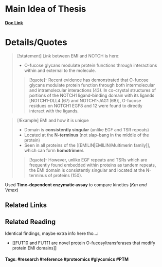 # Main Idea of Thesis


#### [Doc Link](https://www.proquest.com/docview/2917446057?pq-origsite=gscholar&fromopenview=true&sourcetype=Dissertations%20&%20Theses) 

# Details/Quotes

> [!statement] 
> Link between EMI and NOTCH is here:
> - O-fucose glycans modulate protein functions through interactions within and external to the molecule.
> >[!quote]-
> >Recent evidence has demonstrated that O-fucose glycans modulate protein function through both intermolecular and intramolecular interactions (43). In co-crystal structures of portions of the NOTCH1 ligand-binding domain with its ligands \[NOTCH1-DLL4 (67) and NOTCH1-JAG1 (68)\], O-fucose residues on NOTCH1 EGF8 and 12 were found to directly interact with the ligands.

> [!Example] EMI and how it is unique
> - Domain is **consistently singular** (unlike EGF and TSR repeats)
> - Located at the **N-terminus** (not slap-bang in the middle of the protein)
> - Seen in all proteins of the [[EMILIN|EMILIN/Multimerin family]], which can form **homotrimers**
> 
> >[!quote]-
> >However, unlike EGF repeats and TSRs which are frequently found embedded within proteins as tandem repeats, the EMI domain is consistently singular and located at the N-terminus of proteins (150).

Used **Time-dependent enzymatic assay** to compare kinetics (*Km and Vmax*) 
## Related Links


## Related Reading
Identical findings, maybe extra info here tho...:
- [[FUT10 and FUT11 are novel protein O-fucosyltransferases that modify protein EMI domains]]


#### Tags: #research #reference #proteomics #glycomics #PTM 